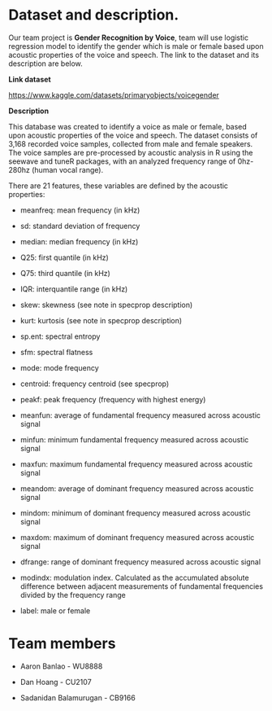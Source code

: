 # Dataset and description.

Our team project is **Gender Recognition by Voice**,  team will use logistic regression model to identify the gender which is male or female based upon acoustic properties of the voice and speech. The link to the dataset and its description are below. 

**Link dataset**

https://www.kaggle.com/datasets/primaryobjects/voicegender

**Description**

This database was created to identify a voice as male or female, based upon acoustic properties of the voice and speech. The dataset consists of 3,168 recorded voice samples, collected from male and female speakers. The voice samples are pre-processed by acoustic analysis in R using the seewave and tuneR packages, with an analyzed frequency range of 0hz-280hz (human vocal range). 

There are 21 features, these variables are defined by the acoustic properties:

- meanfreq: mean frequency (in kHz)

- sd: standard deviation of frequency

- median: median frequency (in kHz)

- Q25: first quantile (in kHz)

- Q75: third quantile (in kHz)

- IQR: interquantile range (in kHz)

- skew: skewness (see note in specprop description)

- kurt: kurtosis (see note in specprop description)

- sp.ent: spectral entropy

- sfm: spectral flatness

- mode: mode frequency

- centroid: frequency centroid (see specprop)

- peakf: peak frequency (frequency with highest energy)

- meanfun: average of fundamental frequency measured across acoustic signal

- minfun: minimum fundamental frequency measured across acoustic signal

- maxfun: maximum fundamental frequency measured across acoustic signal

- meandom: average of dominant frequency measured across acoustic signal

- mindom: minimum of dominant frequency measured across acoustic signal

- maxdom: maximum of dominant frequency measured across acoustic signal

- dfrange: range of dominant frequency measured across acoustic signal

- modindx: modulation index. Calculated as the accumulated absolute difference between adjacent measurements of fundamental frequencies divided by the frequency range

- label: male or female



# Team members 

- Aaron Banlao - WU8888

- Dan Hoang - CU2107

- Sadanidan Balamurugan - CB9166

